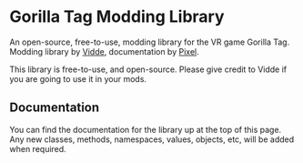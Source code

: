 # Gorilla Tag Modding Library
An open-source, free-to-use, modding library for the VR game Gorilla Tag. Modding library by [Vidde](https://www.youtube.com/channel/UCHvt7X1hBjoTpUzXEiSjzVw), documentation by [Pixel](https://github.com/PixelDevelops).

This library is free-to-use, and open-source. Please give credit to Vidde if you are going to use it in your mods.

## Documentation
You can find the documentation for the library up at the top of this page. Any new classes, methods, namespaces, values, objects, etc, will be added when required.

